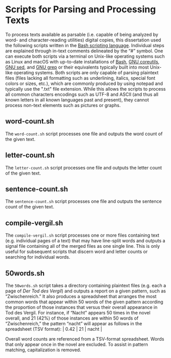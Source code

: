 # Scripts for Parsing and Processing Texts
To process texts available as parsable (i.e. capable of being analyzed by word- and character-reading utilities) digital copies, this dissertation used the following scripts written in the [Bash scripting language](https://www.gnu.org/software/bash/). Individual steps are explained through in-text comments delineated by the “#” symbol. One can execute both scripts via a terminal on Unix-like operating systems such as Linux and macOS with up-to-date installations of [Bash](https://www.gnu.org/software/bash/bash.html), [GNU coreutils](https://www.gnu.org/software/coreutils/coreutils.html), [GNU sed](https://www.gnu.org/software/sed/), and [GNU grep](http://www.gnu.org/software/grep/grep.html) or their equivalents typically built into most Unix-like operating systems. Both scripts are only capable of parsing plaintext files (files lacking all formatting such as underlining, italics, special font colors or sizes, etc.), which are commonly produced by using notepad and typically use the ".txt" file extension. While this allows the scripts to process all common characters encodings such as UTF-8 and ASCII (and thus all known letters in all known languages past and present), they cannot process non-text elements such as pictures or graphs.

## word-count.sh
The `word-count.sh` script processes one file and outputs the word count of the given text.

## letter-count.sh
The `letter-count.sh` script processes one file and outputs the letter count of the given text.

## sentence-count.sh
The `sentence-count.sh` script processes one file and outputs the sentence count of the given text.

## compile-vergil.sh
The `compile-vergil.sh` script processes one or more files containing text (e.g. individual pages of a text) that may have line-split words and outputs a signal file containing all of the merged files as one single line. This is only useful for subsequent scripts that discern word and letter counts or searching for individual words.

## 50words.sh
The `50words.sh` script takes a directory containing plaintext files (e.g. each a page of *Der Tod des Vergil*) and outputs a report on a given pattern, such as “Zwischenreich.” It also produces a spreadsheet that arranges the most common words that appear within 50 words of the given pattern according the proportion of those instances that versus their overall appearance in Tod des Vergil. For instance, if “Nacht” appears 50 times in the novel overall, and 21 (42%) of those instances are within 50 words of “Zwischenreich,” the pattern “nacht” will appear as follows in the spreadsheet (TSV format):
| 0.42 | 21 | nacht |

Overall word counts are referenced from a TSV-format spreadsheet. Words that only appear once in the novel are excluded. To assist in pattern matching, capitalization is removed.

